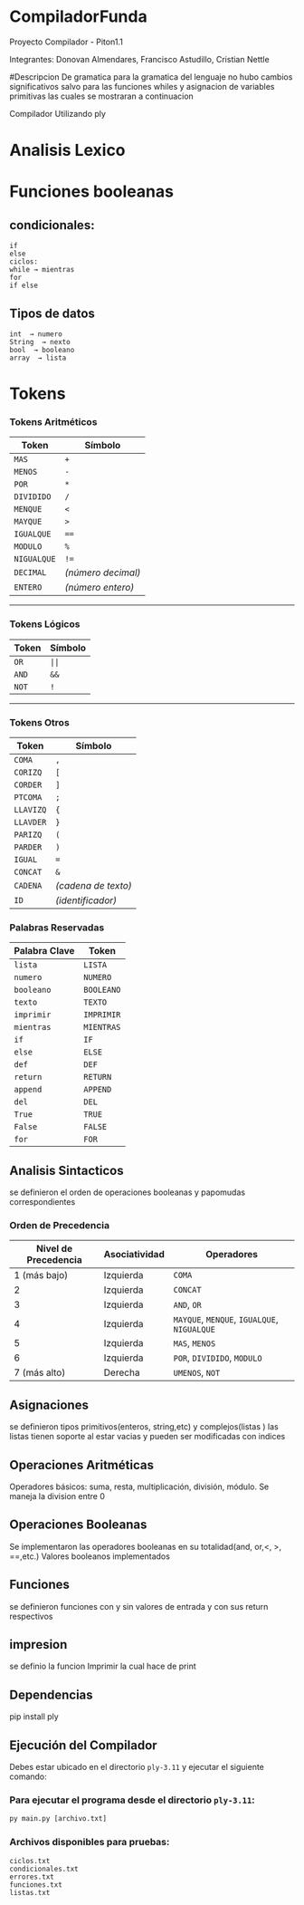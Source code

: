 # CompiladorFunda

Proyecto Compilador - Piton1.1

Integrantes: Donovan Almendares, Francisco Astudillo, Cristian Nettle


#Descripcion De gramatica
para la gramatica del lenguaje no hubo cambios significativos salvo para las funciones whiles y asignacion de variables primitivas las cuales se mostraran a continuacion


Compilador Utilizando ply
# Analisis Lexico
# Funciones booleanas 


## condicionales:
    if  
    else 
    ciclos:
    while → mientras
    for
    if else

## Tipos de datos 
    int  → numero
    String  → nexto 
    bool  → booleano 
    array  → lista

# Tokens
### **Tokens Aritméticos**
| Token       | Símbolo    |
|-------------|------------|
| `MAS`       | `+`        |
| `MENOS`     | `-`        |
| `POR`       | `*`        |
| `DIVIDIDO`  | `/`        |
| `MENQUE`    | `<`        |
| `MAYQUE`    | `>`        |
| `IGUALQUE`  | `==`       |
| `MODULO`    | `%`        | 
| `NIGUALQUE` | `!=`       |
| `DECIMAL`   | *(número decimal)* |
| `ENTERO`    | *(número entero)*  |

---

### **Tokens Lógicos**
| Token       | Símbolo    |
|-------------|------------|
| `OR`        | `\|\|`       |
| `AND`       | `&&`       |
| `NOT`       | `!`        |

---

### **Tokens Otros**
| Token       | Símbolo    |
|-------------|------------|
| `COMA`      | `,`        |
| `CORIZQ`    | `[`        |
| `CORDER`    | `]`        |
| `PTCOMA`    | `;`        |
| `LLAVIZQ`   | `{`        |
| `LLAVDER`   | `}`        |
| `PARIZQ`    | `(`        |
| `PARDER`    | `)`        |
| `IGUAL`     | `=`        |
| `CONCAT`    | `&`        |
| `CADENA`    | *(cadena de texto)* |
| `ID`        | *(identificador)*   |

### **Palabras Reservadas**

| Palabra Clave | Token       |
|---------------|-------------|
| `lista`       | `LISTA`     |
| `numero`      | `NUMERO`    |
| `booleano`    | `BOOLEANO`  |
| `texto`       | `TEXTO`     |
| `imprimir`    | `IMPRIMIR`  |
| `mientras`    | `MIENTRAS`  |
| `if`          | `IF`        |
| `else`        | `ELSE`      |
| `def`         | `DEF`       |
| `return`      | `RETURN`    |
| `append`      | `APPEND`    |
| `del`         | `DEL`       |
| `True`        | `TRUE`      |
| `False`       | `FALSE`     |
| `for`         | `FOR`       |



## Analisis Sintacticos
  se definieron el orden de operaciones booleanas y papomudas correspondientes 

  ### **Orden de Precedencia**

| Nivel de Precedencia | Asociatividad | Operadores                         |
|-----------------------|---------------|-------------------------------------|
| 1 (más bajo)          | Izquierda     | `COMA`                             |
| 2                     | Izquierda     | `CONCAT`                           |
| 3                     | Izquierda     | `AND`, `OR`                        |
| 4                     | Izquierda     | `MAYQUE`, `MENQUE`, `IGUALQUE`, `NIGUALQUE` |
| 5                     | Izquierda     | `MAS`, `MENOS`                     |
| 6                     | Izquierda     | `POR`, `DIVIDIDO`, `MODULO`        |
| 7 (más alto)          | Derecha       | `UMENOS`, `NOT`                    |


## Asignaciones
  se definieron tipos primitivos(enteros, string,etc) y complejos(listas )
  las listas tienen soporte al estar vacias y pueden ser modificadas con indices 
  
## Operaciones Aritméticas

  Operadores básicos: suma, resta, multiplicación, división, módulo.
  Se maneja la division entre 0

  
## Operaciones Booleanas
  Se implementaron las operadores booleanas en su totalidad(and, or,<, >, ==,etc.)
  Valores booleanos implementados
    
## Funciones
  se definieron funciones con y sin valores de entrada y con sus return respectivos

## impresion
  se definio la funcion Imprimir la cual hace de print
  
## Dependencias
  pip install ply

## **Ejecución del Compilador**
Debes estar ubicado en el directorio `ply-3.11` y ejecutar el siguiente comando:
### Para ejecutar el programa desde el directorio `ply-3.11`:
```cmd
py main.py [archivo.txt]
```
### Archivos disponibles para pruebas:
```plaintext
ciclos.txt
condicionales.txt
errores.txt
funciones.txt
listas.txt
```

